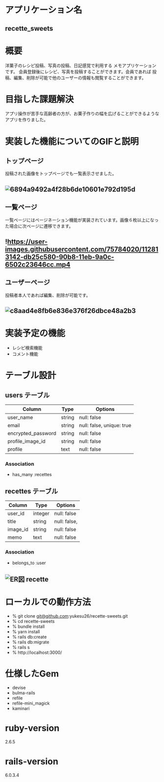  # アプリケーション名
## recette_sweets

# 概要
洋菓子のレシピ投稿、写真の投稿、日記感覚で利用する  メモアプリケーションです。
会員登録後にレシピ、写真を投稿することができます。会員であれば  投稿、編集、削除が可能で他のユーザーの情報も閲覧することができます。
 
# 目指した課題解決
アプリ操作が苦手な高齢者の方が、お菓子作りの幅を広げることができるようなアプリを作りました。
# 実装した機能についてのGIFと説明

## トップページ
投稿された画像をトップページでも一覧表示させました。
## ![6894a9492a4f28b6de10601e792d195d](https://user-images.githubusercontent.com/75784020/112808290-cb57b280-90b3-11eb-8841-045bf8fa5251.jpeg)

## 一覧ページ
一覧ページにはページネーション機能が実装されています。画像６枚以上になった場合に次ページに遷移できます。
## !https://user-images.githubusercontent.com/75784020/112813142-db25c580-90b8-11eb-9a0c-6502c23646cc.mp4

## ユーザーページ
投稿者本人であれば編集、削除が可能です。
## ![c8aad4e8fb6e836e376f26dbce48a2b3](https://user-images.githubusercontent.com/75784020/112811645-3ce53000-90b7-11eb-99ee-e54af63e617f.jpeg)


# 実装予定の機能
* レシピ検索機能 
* コメント機能

 # テーブル設計

 ## users テーブル
| Column             | Type   | Options                   |
| ----------------   | ------ | ------------------------- |
| user_name          | string | null: false               |
| email              | string | null: false, unique: true |
| encrypted_password | string | null: false               |
| profile_image_id   | string | null: false               |
| profile            | text   | null: false               |
 
### Association
- has_many :recettes


## recettes テーブル

| Column      | Type   | Options        |
| ------------| ------ | ---------------|
| user_id     | integer| null: false    |
| title       | string | null: false,   |
| image_id    | string | null: false    |
| memo        | text   | null: false    |
 
### Association
- belongs_to :user

## ![ER図 recette](https://user-images.githubusercontent.com/75784020/106712405-3f3d8780-663c-11eb-96ff-03cdfb9560bc.png)

# ローカルでの動作方法
* % git clone git@github.com:yukesu26/recette-sweets.git
* % cd recette-sweets
* % bundle install
* % yarn install
* % rails db:create
* % rails db:migrate
* % rails s
* % http://localhost:3000/

# 仕様したGem
* devise
* bulma-rails
* refile
* refile-mini_magick
* kaminari

# ruby-version
2.6.5
# rails-version
6.0.3.4